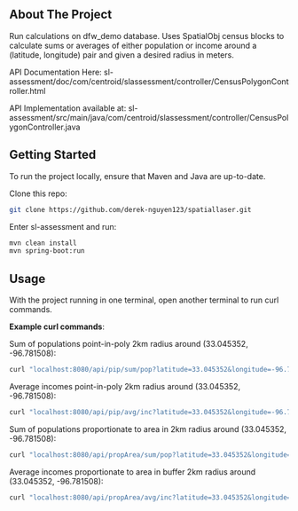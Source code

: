 ## About The Project

Run calculations on dfw_demo database. Uses SpatialObj census blocks to calculate sums or averages
of either population or income around a (latitude, longitude) pair and given a desired radius in meters.

API Documentation Here: sl-assessment/doc/com/centroid/slassessment/controller/CensusPolygonController.html

API Implementation available at:
sl-assessment/src/main/java/com/centroid/slassessment/controller/CensusPolygonController.java

## Getting Started

To run the project locally, ensure that Maven and Java are up-to-date.

Clone this repo:
```sh  
git clone https://github.com/derek-nguyen123/spatiallaser.git  
```  
Enter sl-assessment and run:
```sh  
mvn clean install
mvn spring-boot:run  
```  
## Usage

With the project running in one terminal, open another terminal to run curl commands.

**Example curl commands**:

Sum of populations point-in-poly 2km radius around (33.045352,  -96.781508):
```sh
curl "localhost:8080/api/pip/sum/pop?latitude=33.045352&longitude=-96.781508&distance=2000"
```
Average incomes point-in-poly 2km radius around (33.045352,  -96.781508):
```sh
curl "localhost:8080/api/pip/avg/inc?latitude=33.045352&longitude=-96.781508&distance=2000"
```
Sum of populations proportionate to area in 2km radius around (33.045352,  -96.781508):
```sh
curl "localhost:8080/api/propArea/sum/pop?latitude=33.045352&longitude=-96.781508&distance=2000"
```
Average incomes proportionate to area in buffer 2km radius around (33.045352,  -96.781508):
```sh
curl "localhost:8080/api/propArea/avg/inc?latitude=33.045352&longitude=-96.781508&distance=2000"
```


